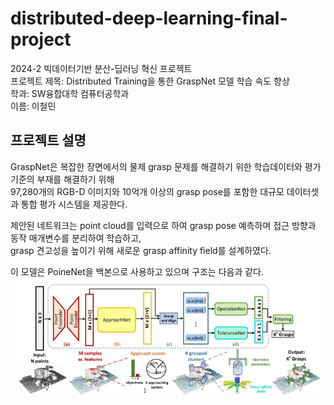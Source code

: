 # distributed-deep-learning-final-project
2024-2 빅데이터기반 분산-딥러닝 혁신 프로젝트  
프로젝트 제목: Distributed Training을 통한 GraspNet 모델 학습 속도 향상  
학과: SW융합대학 컴퓨터공학과  
이름: 이철민  

## 프로젝트 설명
GraspNet은 복잡한 장면에서의 물제 grasp 문제를 해결하기 위한 학습데이터와 평가기준의 부재를 해결하기 위해  
97,280개의 RGB-D 이미지와 10억개 이상의 grasp pose를 포함한 대규모 데이터셋과 통합 평가 시스템을 제공한다.  

제안된 네트워크는 point cloud를 입력으로 하여 grasp pose 예측하며 접근 방향과 동작 매개변수를 분리하여 학습하고,  
grasp 견고성을 높이기 위해 새로운 grasp affinity field를 설계하였다.  

이 모델은 PoineNet을 백본으로 사용하고 있으며 구조는 다음과 같다.  
![GraspNet 모델 구조](./images/graspnet_model_image.png)
